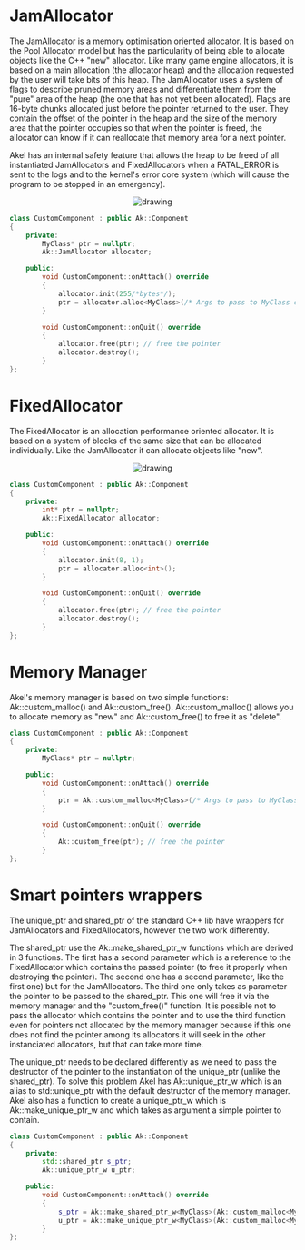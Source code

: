 # JamAllocator
The JamAllocator is a memory optimisation oriented allocator. It is based on the Pool Allocator model but has the particularity of being able to allocate objects like the C++ "new" allocator.
Like many game engine allocators, it is based on a main allocation (the allocator heap) and the allocation requested by the user will take bits of this heap.
The JamAllocator uses a system of flags to describe pruned memory areas and differentiate them from the "pure" area of the heap (the one that has not yet been allocated).
Flags are 16-byte chunks allocated just before the pointer returned to the user. They contain the offset of the pointer in the heap and the size of the memory area that the pointer occupies so that when the pointer is freed, the allocator can know if it can reallocate that memory area for a next pointer.

Akel has an internal safety feature that allows the heap to be freed of all instantiated JamAllocators and FixedAllocators when a FATAL_ERROR is sent to the logs and to the kernel's error core system (which will cause the program to be stopped in an emergency).

<p align="center">
    <img src="https://github.com/Kbz-8/Akel/blob/dev/Ressources/assets/jam_alloc_diagram.png" alt="drawing"/>
</p>

```C++
class CustomComponent : public Ak::Component
{
    private:
        MyClass* ptr = nullptr;
        Ak::JamAllocator allocator;

    public:
        void CustomComponent::onAttach() override
        {
            allocator.init(255/*bytes*/);
            ptr = allocator.alloc<MyClass>(/* Args to pass to MyClass constructor */);
        }

        void CustomComponent::onQuit() override
        {
            allocator.free(ptr); // free the pointer
            allocator.destroy();
        }
};
```

# FixedAllocator

The FixedAllocator is an allocation performance oriented allocator. It is based on a system of blocks of the same size that can be allocated individually. Like the JamAllocator it can allocate objects like "new".

<p align="center">
    <img src="https://github.com/Kbz-8/Akel/blob/dev/Ressources/assets/fixed_alloc_diagram.png" alt="drawing"/>
</p>

```C++
class CustomComponent : public Ak::Component
{
    private:
        int* ptr = nullptr;
        Ak::FixedAllocator allocator;

    public:
        void CustomComponent::onAttach() override
        {
            allocator.init(8, 1);
            ptr = allocator.alloc<int>();
        }

        void CustomComponent::onQuit() override
        {
            allocator.free(ptr); // free the pointer
            allocator.destroy();
        }
};
```

# Memory Manager
Akel's memory manager is based on two simple functions: Ak::custom_malloc() and Ak::custom_free().
Ak::custom_malloc() allows you to allocate memory as "new" and Ak::custom_free() to free it as "delete".

```C++
class CustomComponent : public Ak::Component
{
    private:
        MyClass* ptr = nullptr;

    public:
        void CustomComponent::onAttach() override
        {
            ptr = Ak::custom_malloc<MyClass>(/* Args to pass to MyClass constructor */);
        }

        void CustomComponent::onQuit() override
        {
            Ak::custom_free(ptr); // free the pointer
        }
};
```

# Smart pointers wrappers
The unique_ptr and shared_ptr of the standard C++ lib have wrappers for JamAllocators and FixedAllocators, however the two work differently.

The shared_ptr use the Ak::make_shared_ptr_w functions which are derived in 3 functions. The first has a second parameter which is a reference to the FixedAllocator which contains the passed pointer (to free it properly when destroying the pointer). The second one has a second parameter, like the first one) but for the JamAllocators. The third one only takes as parameter the pointer to be passed to the shared_ptr. This one will free it via the memory manager and the "custom_free()" function.
It is possible not to pass the allocator which contains the pointer and to use the third function even for pointers not allocated by the memory manager because if this one does not find the pointer among its allocators it will seek in the other instanciated allocators, but that can take more time.

The unique_ptr needs to be declared differently as we need to pass the destructor of the pointer to the instantiation of the unique_ptr (unlike the shared_ptr). To solve this problem Akel has Ak::unique_ptr_w which is an alias to std::unique_ptr with the default destructor of the memory manager.
Akel also has a function to create a unique_ptr_w which is Ak::make_unique_ptr_w and which takes as argument a simple pointer to contain.

```C++
class CustomComponent : public Ak::Component
{
    private:
        std::shared_ptr s_ptr;
        Ak::unique_ptr_w u_ptr;

    public:
        void CustomComponent::onAttach() override
        {
            s_ptr = Ak::make_shared_ptr_w<MyClass>(Ak::custom_malloc<MyClass>(/* Args to pass to MyClass constructor */));
            u_ptr = Ak::make_unique_ptr_w<MyClass>(Ak::custom_malloc<MyClass>(/* Args to pass to MyClass constructor */));
        }
};
```
